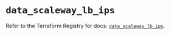 # `data_scaleway_lb_ips`

Refer to the Terraform Registry for docs: [`data_scaleway_lb_ips`](https://registry.terraform.io/providers/scaleway/scaleway/2.42.1/docs/data-sources/lb_ips).
